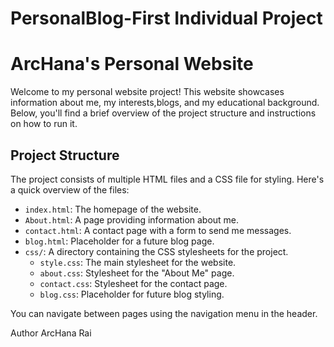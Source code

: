 # PersonalBlog-First Individual Project
# ArcHana's Personal Website

Welcome to my personal website project! This website showcases information about me, my interests,blogs, and my educational background. Below, you'll find a brief overview of the project structure and instructions on how to run it.

## Project Structure

The project consists of multiple HTML files and a CSS file for styling. Here's a quick overview of the files:

- `index.html`: The homepage of the website.
- `About.html`: A page providing information about me.
- `contact.html`: A contact page with a form to send me messages.
- `blog.html`: Placeholder for a future blog page.
- `css/`: A directory containing the CSS stylesheets for the project.
  - `style.css`: The main stylesheet for the website.
  - `about.css`: Stylesheet for the "About Me" page.
  - `contact.css`: Stylesheet for the contact page.
  - `blog.css`: Placeholder for future blog styling.

You can navigate between pages using the navigation menu in the header.

Author
ArcHana Rai
